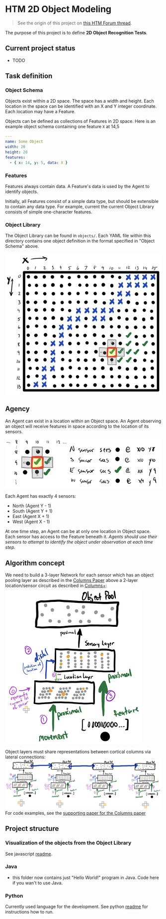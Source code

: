 # HTM 2D Object Modeling

> See the origin of this project on [this HTM Forum thread](https://discourse.numenta.org/t/2d-object-recognition-project/5465/12?u=rhyolight).

The purpose of this project is to define **2D Object Recognition Tests**.

## Current project status
- TODO

## Task definition
### Object Schema

Objects exist within a 2D space. The space has a width and height. Each location in the space can be identified with an X and Y integer coordinate. Each location may have a Feature.

Objects can be defined as collections of Features in 2D space. Here is an example object schema containing one feature `X` at 14,5

```yaml
---
name: Some Object
width: 20
height: 20
features:
  - { x: 14, y: 5, data: X }
```

### Features

Features always contain data. A Feature's data is used by the Agent to identify objects.

Initially, all Features consist of a simple data type, but should be extensible to contain any data type. For example, current the current Object Library consists of simple one-character features.

### Object Library

The Object Library can be found in `objects/`. Each YAML file within this directory contains one object definition in the format specified in "Object Schema" above.

![example object with agent](doc/images/objectSpace.jpeg)

## Agency

An Agent can exist in a location within an Object space. An Agent observing an object will receive features in space according to the location of its sensors.

![Agent picture](doc/images/agentSensors.jpeg)

Each Agent has exactly 4 sensors:
- North (Agent Y - 1)
- South (Agent Y + 1)
- East  (Agent X + 1)
- West  (Agent X - 1)

At one time step, an Agent can be at only one location in Object space. Each sensor has access to the Feature beneath it.
*Agents should use their sensors to attempt to identify the object under observation at each time step.*

## Algorithm concept

We need to build a 3-layer Network for each sensor which has an object pooling layer as described in the [Columns Paper](https://numenta.com/neuroscience-research/research-publications/papers/a-theory-of-how-columns-in-the-neocortex-enable-learning-the-structure-of-the-world/) above a 2-layer location/sensor circuit as described in [Columns+](https://numenta.com/neuroscience-research/research-publications/papers/locations-in-the-neocortex-a-theory-of-sensorimotor-object-recognition-using-cortical-grid-cells/):
![Three layer network](doc/images/ThreeLayer.jpeg)

Object layers must share representations between cortical columns via lateral connections:
![Lateral connections](doc/images/lateral.jpeg)
For code examples, see the [supporting paper for the Columns paper](https://github.com/numenta/htmpapers/tree/master/frontiers/a_theory_of_how_columns_in_the_neocortex_enable_learning_the_structure_of_the_world)


## Project structure

### Visualization of the objects from the Object Library
See javascript [readme](objectVisualizer/).

### Java
- this folder now contains just "Hello World!" program in Java. Code here if you wan't to use Java.

### Python
Currently used language for the development.
See python [readme](python/) for instructions how to run.

